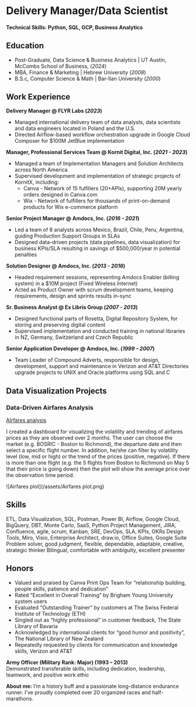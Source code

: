 # Delivery Manager/Data Scientist

#### Technical Skills: Python, SQL, GCP, Business Analytics

## Education
- Post-Graduate, Data Science & Business Analytics | UT Austin, McCombs School of Business,  (_2024_)						       		
- MBA, Finance & Marketing	| Hebrew University  (_2008_)	 			        		
- B.S.c, Computer Science & Math | Bar-Ilan University (_2000_)

## Work Experience
**Delivery Manager @ FLYR Labs (_2023_)**
- Managed international delivery team of data analysts, data scientists and data engineers located in Poland and the U.S.
- Directed Airflow-based workflow orchestration upgrade in Google Cloud Composer for $100M JetBlue implementation

**Manager, Professional Services Team @ Kornit Digital, Inc. (_2021 - 2023_)**
- Managed a team of Implementation Managers and Solution Architects across North America
- Supervised development and implementation of strategic projects of KornitX, including:
  - Canva - Network of 15 fulfillers (20+APIs), supporting 20M yearly orders designed in Canva.com 
  - Wix - Network of fulfillers for thousands of print-on-demand products for Wix e-commerce platform 

**Senior Project Manager @ Amdocs, Inc. (_2016 - 2021_)**
- Led a team of 8 analysts across Mexico, Brazil, Chile, Peru, Argentina, guiding Production Support Groups in SLAs
- Designed data-driven projects (data pipelines, data visualization) for business KPIs/SLA resulting in savings of $500,000/year in potential penalties

**Solution Designer @ Amdocs, Inc. (_2013 - 2016_)**
- Headed requirement sessions, representing Amdocs Enabler (billing system) in a $10M project (Fixed Wireless Internet) 
- Acted as Product Owner with scrum development teams, keeping requirements, design and sprints results in-sync

**Sr. Business Analyst @ Ex Libris Group (_2007 - 2013_)**
- Designed functional parts of Rosetta, Digital Repository System, for storing and preserving digital content
- Supervised implementation and conducted  training in national libraries in NZ, Germany, Switzerland and Czech Republic

**Senior Application Developer @ Amdocs, Inc. (_1999 – 2007_)**
- Team Leader of Compound Adverts, responsible for design, development, support and maintenance in Verizon and AT&T Directories upgrade projects to UNIX and Oracle platforms using SQL and C

## Data Visualization Projects
### Data-Driven Airfares Analysis
[AIrfares analysis](https://yair-brama-airfares.onrender.com/)

I created a dashboard for visualizing the volatility and trending of airfares prices as they are observed over 2 months. The user can choose the market (e.g. BOSRIC - Boston to Richmond), the departure date and then select a specific flight number. In addition, he/she can filter by volatility level (low, mid or high) or the trend of the prices (positive, negative). If there is more than one flight (e.g. the 5 flights from Boston to Richmond on May 5 that their price is going down) then the plot will show the average price over the observation time period.

![Airfares plot](/assets/Airfares plot.png)


## Skills
ETL, Data Visualization, SQL, Postman, Power BI, Airflow, Google Cloud, BigQuery, DBT, Monte Carlo, SaaS, Python Project Management, JIRA, Confluence, agile, scrum, Kanban, SRE, DevOps, SLA, KPIs, OKRs
Design Tools, Miro, Visio, Enterprise Architect, draw.io, Office Suites, Google Suite
Problem solver, good judgment, flexible, dependable, adaptable, creative, strategic thinker
Bilingual, comfortable with ambiguity, excellent presenter


## Honors
- Valued and praised by Canva Print Ops Team for “relationship building, people skills, patience and dedication”
- Rated “Excellent in Overall Training” by Brigham Young University system users
- Evaluated “Outstanding Trainer” by customers at The Swiss Federal Institute of Technology (ETH)
- Singled out as “highly professional” in customer feedback, The State Library of Bavaria
- Acknowledged by international clients for “good humor and positivity”, The National Library of New Zealand
- Repeatedly requested by clients for communication and knowledge skills, Verizon and AT&T

**Army Officer (Military Rank: Major) (1993 – 2013)**  
Demonstrated transferable skills, including dedication, leadership, teamwork, and positive work ethic

**About me:**
I’m a history buff and a passionate long-distance endurance runner. I’ve proudly completed over 20 organized races and half-marathons.
